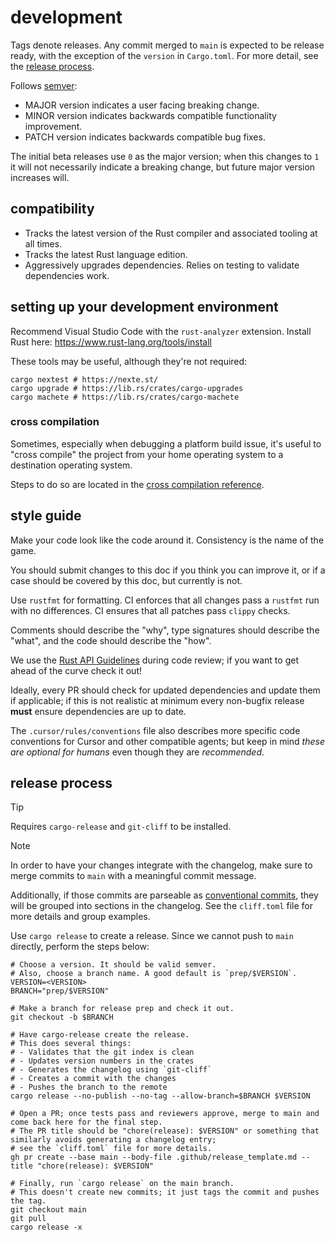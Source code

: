 
# development

Tags denote releases.
Any commit merged to `main` is expected to be release ready,
with the exception of the `version` in `Cargo.toml`.
For more detail, see the [release process](#release-process).

Follows [semver](https://semver.org/):
- MAJOR version indicates a user facing breaking change.
- MINOR version indicates backwards compatible functionality improvement.
- PATCH version indicates backwards compatible bug fixes.

The initial beta releases use `0` as the major version; when this changes to `1`
it will not necessarily indicate a breaking change, but future major version increases will.

## compatibility

- Tracks the latest version of the Rust compiler and associated tooling at all times.
- Tracks the latest Rust language edition.
- Aggressively upgrades dependencies. Relies on testing to validate dependencies work.

## setting up your development environment

Recommend Visual Studio Code with the `rust-analyzer` extension.
Install Rust here: https://www.rust-lang.org/tools/install

These tools may be useful, although they're not required:
```
cargo nextest # https://nexte.st/
cargo upgrade # https://lib.rs/crates/cargo-upgrades
cargo machete # https://lib.rs/crates/cargo-machete
```

### cross compilation

Sometimes, especially when debugging a platform build issue, it's useful to "cross compile" the project
from your home operating system to a destination operating system.

Steps to do so are located in the [cross compilation reference](./reference/cross-compile.md).

## style guide

Make your code look like the code around it. Consistency is the name of the game.

You should submit changes to this doc if you think you can improve it,
or if a case should be covered by this doc, but currently is not.

Use `rustfmt` for formatting.
CI enforces that all changes pass a `rustfmt` run with no differences.
CI ensures that all patches pass `clippy` checks.

Comments should describe the "why", type signatures should describe the "what", and the code should describe the "how".

We use the [Rust API Guidelines](https://rust-lang.github.io/api-guidelines/about.html)
during code review; if you want to get ahead of the curve check it out!

Ideally, every PR should check for updated dependencies and update them if applicable;
if this is not realistic at minimum every non-bugfix release **must** ensure dependencies are up to date.

The `.cursor/rules/conventions` file also describes more specific code conventions for Cursor and other
compatible agents; but keep in mind _these are optional for humans_ even though they are _recommended_.

## release process

> [!TIP]
> Requires `cargo-release` and `git-cliff` to be installed.

> [!NOTE]
> In order to have your changes integrate with the changelog,
> make sure to merge commits to `main` with a meaningful commit message.
>
> Additionally, if those commits are parseable as [conventional commits](https://www.conventionalcommits.org),
> they will be grouped into sections in the changelog.
> See the `cliff.toml` file for more details and group examples.

Use `cargo release` to create a release.
Since we cannot push to `main` directly, perform the steps below:

```shell
# Choose a version. It should be valid semver.
# Also, choose a branch name. A good default is `prep/$VERSION`.
VERSION=<VERSION>
BRANCH="prep/$VERSION"

# Make a branch for release prep and check it out.
git checkout -b $BRANCH

# Have cargo-release create the release.
# This does several things:
# - Validates that the git index is clean
# - Updates version numbers in the crates
# - Generates the changelog using `git-cliff`
# - Creates a commit with the changes
# - Pushes the branch to the remote
cargo release --no-publish --no-tag --allow-branch=$BRANCH $VERSION

# Open a PR; once tests pass and reviewers approve, merge to main and come back here for the final step.
# The PR title should be "chore(release): $VERSION" or something that similarly avoids generating a changelog entry;
# see the `cliff.toml` file for more details.
gh pr create --base main --body-file .github/release_template.md --title "chore(release): $VERSION"

# Finally, run `cargo release` on the main branch.
# This doesn't create new commits; it just tags the commit and pushes the tag.
git checkout main
git pull
cargo release -x
```

